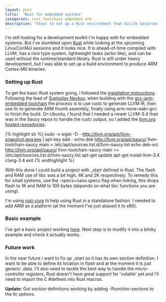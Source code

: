 ```yaml
---
layout: post
title:  "Rust for embedded systems"
categories: rust toolchain embedded arm
description: "Steps to set up a Rust environment that builds binaries for ARM micro-controllers"
---
```


I'm still looking for a development toolkit I'm happy with for embedded systems. But I've stumbled upon [Rust][rust-lang] while looking at the upcoming LinuxConfAU sessions and it looks nice. It is ahead-of-time compiled with LLVM, has a nice type system, lightweight tasks (actor like), and can be used without the runtime/standard library. Rust is still under heavy development, but I was able to set up a build environment to produce ARM Cortex-M0 binaries.

<!--excerpt-->

### Setting up Rust
To get the basic Rust system going, I followed the [installation instructions][rust-install]. Following the lead of [Svetoslav Neykov][armboot], when building with the [gcc-arm-embedded toolchain][gcc-arm-embedded] the process is to use rustc to generate LLVM IR, then use llc to generate ARM thumb assembly, finally using arm-none-eabi-gcc to finish the build. On Ubuntu, I found that I needed a newer LLVM-3.4 than was in the Saucy repos to handle the rustc output, so I added the [llvm.org hosted repositories][llvm-apt].

{% highlight sh %}
sudo -s
wget -O - http://llvm.org/apt/llvm-snapshot.gpg.key | apt-key add -
echo deb http://llvm.org/apt/saucy/ llvm-toolchain-saucy main > /etc/apt/sources.list.d/llvm-saucy.list
echo deb-src http://llvm.org/apt/saucy/ llvm-toolchain-saucy main >> /etc/apt/sources.list.d/llvm-saucy.list
apt-get update
apt-get install llvm-3.4 clang-3.4
exit
{% endhighlight %}

With this done I could build a project with _start defined in Rust. The flash and RAM use of libc was a bit high, 4K and 2K respectively. To remedy this for small systems, use the -specs=nano.specs flag when linking, this drops flash to 1K and RAM to 100 bytes (depends on what libc functions you are using).

I'm using [rust-core][rust-core] to help using Rust in a standalone fashion. I needed to add ARM as a platform (at the moment I've just aliased it to x86).

### Basic example
I've got a basic project working [here][rustup-operon]. Next step is to modify it into a blinky example and check it actually works.

### Future work
In the near future I want to fix up _start so it has its own section definition. I want to be able to define its location in flash and at the moment it is just generic .data. I'll also need to tackle the best way to handle the micro-controller registers, Rust doesn't have great support for 'volatile' yet and I'll need to import the C #defines into Rust macros.

**Update:** Got section definitions working by adding -ffunction-sections to the llc options.

[rust-lang]:      http://www.rust-lang.org/
[rust-install]:   http://static.rust-lang.org/doc/master/tutorial.html#getting-started
[rust-core]:      https://github.com/thestinger/rust-core
[llvm-apt]:       http://llvm.org/apt/
[gcc-arm-embedded]: https://launchpad.net/gcc-arm-embedded
[armboot]:        https://github.com/neykov/armboot
[rustup-operon]:  https://github.com/bharrisau/rustup/tree/operon
